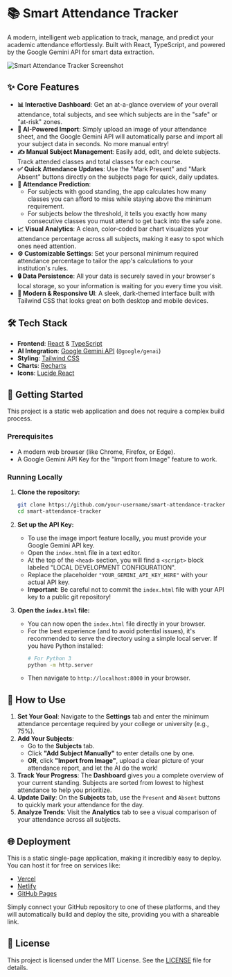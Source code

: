 # 📚 Smart Attendance Tracker

A modern, intelligent web application to track, manage, and predict your academic attendance effortlessly. Built with React, TypeScript, and powered by the Google Gemini API for smart data extraction.

![Smart Attendance Tracker Screenshot](https://storage.googleapis.com/aistudio-o-codegen-corp-public-assets/readme-images/attendance-tracker.png)

## ✨ Core Features

- **📊 Interactive Dashboard**: Get an at-a-glance overview of your overall attendance, total subjects, and see which subjects are in the "safe" or "at-risk" zones.
- **🧠 AI-Powered Import**: Simply upload an image of your attendance sheet, and the Google Gemini API will automatically parse and import all your subject data in seconds. No more manual entry!
- **✍️ Manual Subject Management**: Easily add, edit, and delete subjects. Track attended classes and total classes for each course.
- **✅ Quick Attendance Updates**: Use the "Mark Present" and "Mark Absent" buttons directly on the subjects page for quick, daily updates.
- **🔮 Attendance Prediction**:
    - For subjects with good standing, the app calculates how many classes you can afford to miss while staying above the minimum requirement.
    - For subjects below the threshold, it tells you exactly how many consecutive classes you must attend to get back into the safe zone.
- **📈 Visual Analytics**: A clean, color-coded bar chart visualizes your attendance percentage across all subjects, making it easy to spot which ones need attention.
- **⚙️ Customizable Settings**: Set your personal minimum required attendance percentage to tailor the app's calculations to your institution's rules.
- **🔒 Data Persistence**: All your data is securely saved in your browser's local storage, so your information is waiting for you every time you visit.
- **🎨 Modern & Responsive UI**: A sleek, dark-themed interface built with Tailwind CSS that looks great on both desktop and mobile devices.

## 🛠️ Tech Stack

- **Frontend**: [React](https://reactjs.org/) & [TypeScript](https://www.typescriptlang.org/)
- **AI Integration**: [Google Gemini API](https://ai.google.dev/gemini-api) (`@google/genai`)
- **Styling**: [Tailwind CSS](https://tailwindcss.com/)
- **Charts**: [Recharts](https://recharts.org/)
- **Icons**: [Lucide React](https://lucide.dev/)

## 🚀 Getting Started

This project is a static web application and does not require a complex build process.

### Prerequisites

- A modern web browser (like Chrome, Firefox, or Edge).
- A Google Gemini API Key for the "Import from Image" feature to work.

### Running Locally

1. **Clone the repository:**
   ```bash
   git clone https://github.com/your-username/smart-attendance-tracker.git
   cd smart-attendance-tracker
   ```
2. **Set up the API Key:**
   - To use the image import feature locally, you must provide your Google Gemini API key.
   - Open the `index.html` file in a text editor.
   - At the top of the `<head>` section, you will find a `<script>` block labeled "LOCAL DEVELOPMENT CONFIGURATION".
   - Replace the placeholder `"YOUR_GEMINI_API_KEY_HERE"` with your actual API key.
   - **Important**: Be careful not to commit the `index.html` file with your API key to a public git repository!

3. **Open the `index.html` file:**
   - You can now open the `index.html` file directly in your browser.
   - For the best experience (and to avoid potential issues), it's recommended to serve the directory using a simple local server. If you have Python installed:
     ```bash
     # For Python 3
     python -m http.server
     ```
   - Then navigate to `http://localhost:8000` in your browser.

## 📖 How to Use

1.  **Set Your Goal**: Navigate to the **Settings** tab and enter the minimum attendance percentage required by your college or university (e.g., 75%).
2.  **Add Your Subjects**:
    - Go to the **Subjects** tab.
    - Click **"Add Subject Manually"** to enter details one by one.
    - **OR**, click **"Import from Image"**, upload a clear picture of your attendance report, and let the AI do the work!
3.  **Track Your Progress**: The **Dashboard** gives you a complete overview of your current standing. Subjects are sorted from lowest to highest attendance to help you prioritize.
4.  **Update Daily**: On the **Subjects** tab, use the `Present` and `Absent` buttons to quickly mark your attendance for the day.
5.  **Analyze Trends**: Visit the **Analytics** tab to see a visual comparison of your attendance across all subjects.

## 🌐 Deployment

This is a static single-page application, making it incredibly easy to deploy. You can host it for free on services like:

- [Vercel](https://vercel.com/)
- [Netlify](https://www.netlify.com/)
- [GitHub Pages](https://pages.github.com/)

Simply connect your GitHub repository to one of these platforms, and they will automatically build and deploy the site, providing you with a shareable link.

## 📄 License

This project is licensed under the MIT License. See the [LICENSE](LICENSE) file for details.